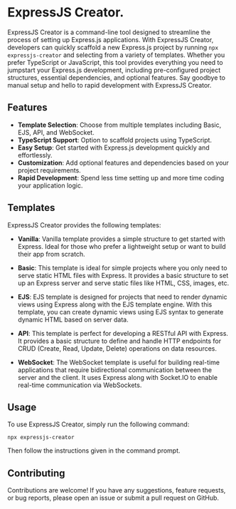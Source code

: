 # ExpressJS Creator.

ExpressJS Creator is a command-line tool designed to streamline the process of setting up Express.js applications. With ExpressJS Creator, developers can quickly scaffold a new Express.js project by running `npx expressjs-creator` and selecting from a variety of templates. Whether you prefer TypeScript or JavaScript, this tool provides everything you need to jumpstart your Express.js development, including pre-configured project structures, essential dependencies, and optional features. Say goodbye to manual setup and hello to rapid development with ExpressJS Creator.

## Features

- **Template Selection**: Choose from multiple templates including Basic, EJS, API, and WebSocket.
- **TypeScript Support**: Option to scaffold projects using TypeScript.
- **Easy Setup**: Get started with Express.js development quickly and effortlessly.
- **Customization**: Add optional features and dependencies based on your project requirements.
- **Rapid Development**: Spend less time setting up and more time coding your application logic.

## Templates

ExpressJS Creator provides the following templates:

- **Vanilla**: Vanilla template provides a simple structure to get started with Express. Ideal for those who prefer a lightweight setup or want to build their app from scratch.

- **Basic**: This template is ideal for simple projects where you only need to serve static HTML files with Express. It provides a basic structure to set up an Express server and serve static files like HTML, CSS, images, etc.

- **EJS**: EJS template is designed for projects that need to render dynamic views using Express along with the EJS template engine. With this template, you can create dynamic views using EJS syntax to generate dynamic HTML based on server data.

- **API**: This template is perfect for developing a RESTful API with Express. It provides a basic structure to define and handle HTTP endpoints for CRUD (Create, Read, Update, Delete) operations on data resources.

- **WebSocket**: The WebSocket template is useful for building real-time applications that require bidirectional communication between the server and the client. It uses Express along with Socket.IO to enable real-time communication via WebSockets.

## Usage

To use ExpressJS Creator, simply run the following command:

```
npx expressjs-creator
```

Then follow the instructions given in the command prompt.

## Contributing

Contributions are welcome! If you have any suggestions, feature requests, or bug reports, please open an issue or submit a pull request on GitHub.
